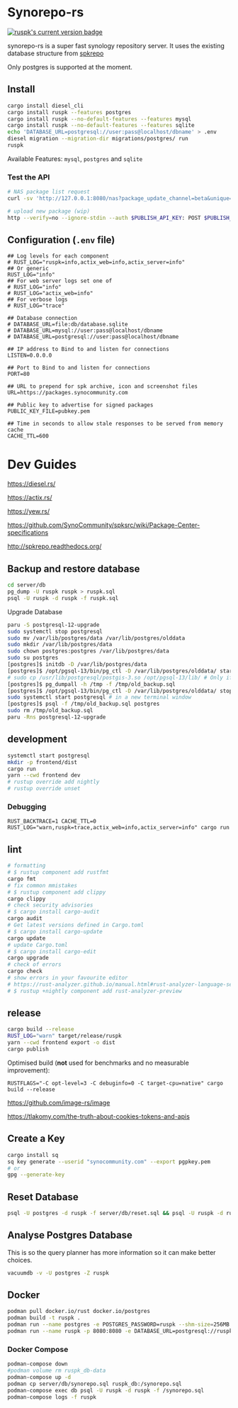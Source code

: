 # Synorepo-rs

[![ruspk's current version badge](https://img.shields.io/crates/v/ruspk.svg)](https://crates.io/crates/ruspk)

synorepo-rs is a super fast synology repository server. It uses the existing database structure from [spkrepo](https://github.com/SynoCommunity/spkrepo)

Only postgres is supported at the moment.

## Install

```sh
cargo install diesel_cli
cargo install ruspk --features postgres
cargo install ruspk --no-default-features --features mysql
cargo install ruspk --no-default-features --features sqlite
echo 'DATABASE_URL=postgresql://user:pass@localhost/dbname' > .env
diesel migration --migration-dir migrations/postgres/ run
ruspk
```

Available Features: `mysql`, `postgres` and `sqlite`

### Test the API

```sh
# NAS package list request
curl -sv 'http://127.0.0.1:8080/nas?package_update_channel=beta&unique=synology_apollolake_418play&build=24922&language=enu&major=6&micro=2&arch=apollolake&minor=2&timezone=Melbourne&nano=4' | jq

# upload new package (wip)
http --verify=no --ignore-stdin --auth $PUBLISH_API_KEY: POST $PUBLISH_URL/packages @$SPK_FILE_NAME
```

## Configuration (`.env` file)

```env
## Log levels for each component
# RUST_LOG="ruspk=info,actix_web=info,actix_server=info"
## Or generic
RUST_LOG="info"
## For web server logs set one of
# RUST_LOG="info"
# RUST_LOG="actix_web=info"
## For verbose logs
# RUST_LOG="trace"

## Database connection
# DATABASE_URL=file:db/database.sqlite
# DATABASE_URL=mysql://user:pass@localhost/dbname
# DATABASE_URL=postgresql://user:pass@localhost/dbname

## IP address to Bind to and listen for connections
LISTEN=0.0.0.0

## Port to Bind to and listen for connections
PORT=80

## URL to prepend for spk archive, icon and screenshot files
URL=https://packages.synocommunity.com

## Public key to advertise for signed packages
PUBLIC_KEY_FILE=pubkey.pem

## Time in seconds to allow stale responses to be served from memory cache
CACHE_TTL=600
```

# Dev Guides

<https://diesel.rs/>

<https://actix.rs/>

<https://yew.rs/>

<https://github.com/SynoCommunity/spksrc/wiki/Package-Center-specifications>

<http://spkrepo.readthedocs.org/>

## Backup and restore database

```sh
cd server/db
pg_dump -U ruspk ruspk > ruspk.sql
psql -U ruspk -d ruspk -f ruspk.sql
```

Upgrade Database

```sh
paru -S postgresql-12-upgrade
sudo systemctl stop postgresql
sudo mv /var/lib/postgres/data /var/lib/postgres/olddata
sudo mkdir /var/lib/postgres/data
sudo chown postgres:postgres /var/lib/postgres/data
sudo su postgres
[postgres]$ initdb -D /var/lib/postgres/data
[postgres]$ /opt/pgsql-13/bin/pg_ctl -D /var/lib/postgres/olddata/ start
# sudo cp /usr/lib/postgresql/postgis-3.so /opt/pgsql-13/lib/ # Only if postgis installed
[postgres]$ pg_dumpall -h /tmp -f /tmp/old_backup.sql
[postgres]$ /opt/pgsql-13/bin/pg_ctl -D /var/lib/postgres/olddata/ stop
sudo systemctl start postgresql # in a new terminal window
[postgres]$ psql -f /tmp/old_backup.sql postgres
sudo rm /tmp/old_backup.sql
paru -Rns postgresql-12-upgrade
```

## development

```sh
systemctl start postgresql
mkdir -p frontend/dist
cargo run
yarn --cwd frontend dev
# rustup override add nightly
# rustup override unset
```

### Debugging

`RUST_BACKTRACE=1 CACHE_TTL=0 RUST_LOG="warn,ruspk=trace,actix_web=info,actix_server=info" cargo run`

## lint

```sh
# formatting
# $ rustup component add rustfmt
cargo fmt
# fix common mmistakes
# $ rustup component add clippy
cargo clippy
# check security advisories
# $ cargo install cargo-audit
cargo audit
# Get latest versions defined in Cargo.toml
# $ cargo install cargo-update
cargo update
# update Cargo.toml
# $ cargo install cargo-edit
cargo upgrade
# check of errors
cargo check
# show errors in your favourite editor
# https://rust-analyzer.github.io/manual.html#rust-analyzer-language-server-binary
# $ rustup +nightly component add rust-analyzer-preview
```

## release

```sh
cargo build --release
RUST_LOG="warn" target/release/ruspk
yarn --cwd frontend export -o dist
cargo publish
```

Optimised build (**not** used for benchmarks and no measurable improvement):

`RUSTFLAGS="-C opt-level=3 -C debuginfo=0 -C target-cpu=native" cargo build --release`

<https://github.com/image-rs/image>

<https://tlakomy.com/the-truth-about-cookies-tokens-and-apis>




## Create a Key

```sh
cargo install sq
sq key generate --userid "synocommunity.com" --export pgpkey.pem
# or
gpg --generate-key
```

## Reset Database

```sh
psql -U postgres -d ruspk -f server/db/reset.sql && psql -U ruspk -d ruspk -f server/db/synorepo.sql
```

## Analyse Postgres Database

This is so the query planner has more information so it can make better choices.

```sh
vacuumdb -v -U postgres -Z ruspk
```

## Docker

```sh
podman pull docker.io/rust docker.io/postgres
podman build -t ruspk .
podman run --name postgres -e POSTGRES_PASSWORD=ruspk --shm-size=256MB -d ruspk
podman run --name ruspk -p 8080:8080 -e DATABASE_URL=postgresql://ruspk:ruspk@postgres/ruspk ruspk
```

### Docker Compose
```sh
podman-compose down
#podman volume rm ruspk_db-data
podman-compose up -d
podman cp server/db/synorepo.sql ruspk_db:/synorepo.sql
podman-compose exec db psql -U ruspk -d ruspk -f /synorepo.sql
podman-compose logs -f ruspk
```
